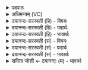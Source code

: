 <details><summary>पदपाठः</summary>

स॒ꣳहि॒त इति॑ सम्ऽहि॒तः। वि॒श्वसा॒मेति॑ वि॒श्वऽसा॑मा। सूर्यः॑। ग॒न्धर्वः॒। तस्य॑। मरी॑चयः। अ॒प्स॒रसः॑। आ॒युवः॑। नाम॑। सः। नः॒। इ॒दम्। ब्रह्म॑। क्ष॒त्रम्। पा॒तु॒। तस्मै॑। स्वाहा॑। वाट्। ताभ्यः॑। स्वाहा॑। ३९।
</details>

<details><summary>अधिमन्त्रम् (VC)</summary>

- सूर्यो देवता
- देवा ऋषयः
- भुरिगार्षी त्रिष्टुप्
- धैवतः
</details>

<details><summary>दयानन्द-सरस्वती (हि) - विषयः</summary>

फिर उसी विषय को अगले मन्त्र में कहा है ॥
</details>

<details><summary>दयानन्द-सरस्वती (हि) - पदार्थः</summary>

पदार्थान्वयभाषाः -  हे विद्वन् ! आप जो (संहितः) सब मूर्तिमान् वस्तु वा सत्पुरुषों के साथ मिला हुआ (सूर्यः) सूर्य (गन्धर्वः) पृथिवी को धारण करनेवाला है (तस्य) उसकी (मरीचयः) किरणें (अप्सरसः) जो अन्तरिक्ष में जाती हैं, वे (आयुवः) सब और से संयोग और वियोग करनेवाली (नाम) प्रसिद्ध हैं अर्थात् जल आदि पदार्थों का संयोग करती और छोड़ती हैं (ताभ्यः) उन अन्तरिक्ष में जाने-आनेवाली किरणों के लिये (विश्वसामा) जिसके समीप सामवेद विद्यमान वह आप (स्वाहा) उत्तम क्रिया से कार्य सिद्धि करो, जिससे वे यथायोग्य काम में आवें, जो आप (तस्मै) उस सूर्य के लिये (स्वाहा) सत्य क्रिया को अच्छे प्रकार युक्त करते हो, (सः) वह आप (नः) हमारे (इदम्) इस (ब्रह्म) विद्वानों और (क्षत्रम्) शूरवीरों के कुल तथा (वाट्) कामों के निर्वाह करने की (पातु) रक्षा करो ॥३९ ॥
</details>

<details><summary>दयानन्द-सरस्वती (हि) - भावार्थः</summary>

भावार्थभाषाः -  मनुष्य सूर्य की किरणों का युक्ति के साथ सेवन कर, विद्या और शूरवीरता को बढ़ा के अपने प्रयोजन को सिद्ध करें ॥३९ ॥
</details>

<details><summary>दयानन्द-सरस्वती (सं) - विषयः</summary>

पुनस्तमेव विषयमाह ॥
</details>

<details><summary>दयानन्द-सरस्वती (सं) - पदार्थः</summary>

पदार्थान्वयभाषाः -  हे विद्वन् ! भवान् यः संहितो सूर्यो गन्धर्वोऽस्ति, तस्य मरीचयोऽप्सरस आयुवो नाम सन्ति, ताभ्यो विश्वसामा स्वाहा कार्यसिद्धिं करोतु, यस्त्वं तस्मै स्वाहा प्रयुङ्ऽक्षे, स भवान् न इदं ब्रह्म क्षत्रं च वाट् पातु ॥३९ ॥
</details>

<details><summary>दयानन्द-सरस्वती (सं) - भावार्थः</summary>

भावार्थभाषाः -  मनुष्याः सूर्यकिरणान् युक्त्या सेवित्वा विद्याशौर्ये वर्द्धयित्वा स्वप्रयोजनं साधयेयुः ॥३९ ॥
</details>

<details><summary>सविता जोशी ← दयानन्दः (म) - भावार्थः</summary>

भावार्थभाषाः -  माणसांनी सूर्यकिरणांचे युक्तिपूर्वक सेवन करून विद्या व शूरवीरत्व यांची वाढ करावी व आपला हेतू साध्य करावा.
</details>
